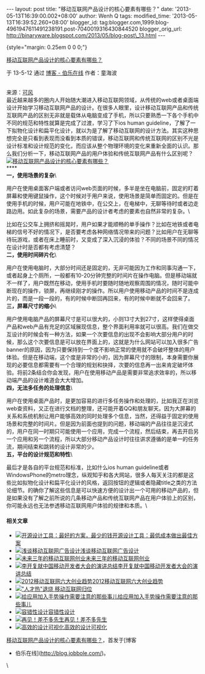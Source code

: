 --- layout: post title: "移动互联网产品设计的核心要素有哪些？" date:
'2013-05-13T16:39:00.002+08:00' author: Wenh Q tags: modified\_time:
'2013-05-13T16:39:52.260+08:00' blogger\_id:
tag:blogger.com,1999:blog-4961947611491238191.post-7040019316430844520
blogger\_orig\_url:
http://binaryware.blogspot.com/2013/05/blog-post\_13.html ---

 {style="margin: 0.25em 0 0 0;"}

[移动互联网产品设计的核心要素有哪些？](http://blog.jobbole.com/39539/?utm_source=rss&utm_medium=rss&utm_campaign=%25e7%25a7%25bb%25e5%258a%25a8%25e4%25ba%2592%25e8%2581%2594%25e7%25bd%2591%25e4%25ba%25a7%25e5%2593%2581%25e8%25ae%25be%25e8%25ae%25a1%25e7%259a%2584%25e6%25a0%25b8%25e5%25bf%2583%25e8%25a6%2581%25e7%25b4%25a0%25e6%259c%2589%25e5%2593%25aa%25e4%25ba%259b%25ef%25bc%259f)

于 13-5-12 通过 [博客 - 伯乐在线](http://blog.jobbole.com/) 作者：童海波

\
来源：[可风](http://hi.baidu.com/kefeng/item/59b152ef12ca463e585dd888)\
最近越来越多的圈内人开始随大潮进入移动互联网领域，从传统的web或者桌面端设计开始学习移动互联网产品的设计。在很多人眼里，设计移动互联网产品和传统互联网产品的区别无非就是载体从电脑变成了手机，所以只要熟悉一下各个手机中不同的规范和特性就算是完成了过渡，学习了下ios human guideline，了解了一下拟物化设计和扁平化设计，就以为是了解了移动互联网的设计方法。其实这种思想完全是只看到表现而没看到本质的错误，移动互联网和传统互联网的区别不光是设计标准和设计规范的变化，而应该从整个物理环境的变化来重新全面的认识。那么我们分析一下，移动互联网产品的用户体验和传统互联网产品有什么区别呢？\
[![移动互联网产品设计的核心要素有哪些？](http://blog.jobbole.com/wp-content/uploads/2013/05/0e2442a7d933c895e7301e3ed01373f08202002c.png "移动互联网产品设计的核心要素有哪些？")](http://blog.jobbole.com/wp-content/uploads/2013/05/0e2442a7d933c895e7301e3ed01373f08202002c.png "移动互联网产品设计的核心要素有哪些？")\
 ****\
**一，使用场景的复杂**\

用户在使用桌面客户端或者访问web页面的时候，多半是坐在电脑前，固定的盯着屏幕和使用键鼠操作，这个时候对于用户来说，使用场景是简单而固定的。但是在使用手机的时候，用户可能在地铁中，在公交上，在电梯中，无聊等待时或者边走路边用。如此复杂的场景，需要产品的设计者考虑的要素也自然非常的复杂。\

比如在公交车上拥挤和摇晃时，用户如果才能顺畅的单手操作？比如在地铁或者电梯的信号不好的情况下，是否要考虑各种网络情况带来的问题？比如用户在无聊等待玩游戏，或者在床上睡前时，又变成了深入沉浸的体验？不同的场景不同的情况在设计时是否都有考虑清楚？\
**二，使用时间碎片化**\

用户在使用电脑时，大部分时间还是固定的，无非可能因为工作和同事沟通一下，或者起身上个厕所，一般都有10-20分钟完整的时间片在操作电脑。但是移动端就不一样了，用户既然在移动，使用手机时要随时随地观察周围的情况，随时可能中断现在的操作，锁屏，再继续刚才的操作。所以用户使用移动产品的时间不是连成片的，而是一段一段的，有的时候中断回再回来，有的时候中断就不会回来了。\
**三，屏幕尺寸的缩小**\

用户使用电脑产品的屏幕尺寸是可以很大的，小则13寸大到27寸，这样使得桌面产品和web产品有充足的区域展现信息，整个界面利用率就可以很高。我们在做交互设计的时候会有一种方法，如果一个次要信息的出现不会影响大部分用户的时候，那么这个次要信息是可以放在界面上的，这就是为什么网站可以加入很多广告banner的原因，因为只要保持到一个度不影响正常的使用就不会破坏整体的用户体验。但是在移动端，这个度是非常的小的，因为屏幕尺寸的限制，本身需要你展现的必要信息都需要有一个合理的规划和抉择，次要的信息再一出来肯定破坏体验。将前2条结合你会发现，用户在使用移动产品是需要非常追求效率的，所以移动端产品的设计难道会大大增加。\
**四，无法多任务的处理信息**\

用户在使用桌面产品时，是更加容易的进行多任务操作和处理的，比如我正在浏览web查资料，又正在进行文档的整理，还可能开着QQ和朋友聊天。因为大屏幕的关系和系统机制让用户能够高效的同时处理多个信息，当然，还得益于固定的使用场景和完整的时间片。但是因为前面也提到的问题，移动端的产品往往是沉浸式的，用户在同一时期只可能使用一个应用，完成一个流程，然后结束，再去开启另一个应用和另一个流程，所以大部分移动产品设计时往往讲求遵循的是单一的任务流，期间结束和跳转的设计非常的少。\
**五，平台的设计规范和特性**\

最后才是各自的平台规范和标准，比如什么ios human guideline或者WindowsPhone的metro理念，纵观知乎和各大网站，很多人每天关注的都是这些比如拟物化设计和扁平化设计的风格，返回按钮的逻辑或者隐藏title之类的方法论细节。的确你了解这些信息是可以快速方便的设计出一个可用的移动产品的，但是如果没有了解之前所说的几条移动产品和传统互联网产品在用户体验上的区别，你可能永远也无法参透移动互联网用户体验的规律和本质。\

#### 相关文章

-   [![开源设计工具：最好的方案，最少的钱](http://blog.jobbole.com/wp-content/uploads/2012/04/Open-Source-design-tools-Best-Solution-with-Minimal-Cost01-150x150.jpg)](http://blog.jobbole.com/16596/)[开源设计工具：最低成本做出最佳方案](http://blog.jobbole.com/16596/)
-   [![浅谈移动互联网广告设计](http://blog.jobbole.com/wp-content/uploads/2012/02/On-the-mobile-Internet-advertising-design13-150x150.png)](http://blog.jobbole.com/13819/)[浅谈移动互联网广告设计](http://blog.jobbole.com/13819/)
-   [![未来三年的移动互联网创业](http://blog.jobbole.com/wp-content/uploads/2011/11/Internet-logo.jpg)](http://blog.jobbole.com/8946/)[未来三年的移动互联网创业](http://blog.jobbole.com/8946/)
-   [![李开复就中国移动开发者大会的演讲总结](http://blog.jobbole.com/wp-content/plugins/wordpress-23-related-posts-plugin/static/thumbs/12.jpg)](http://blog.jobbole.com/283/)[李开复就中国移动开发者大会的演讲总结](http://blog.jobbole.com/283/)
-   [![2012移动互联网六大创业趋势](http://blog.jobbole.com/wp-content/uploads/2012/01/Six-mobile-Internet-business-trend6-150x150.jpg)](http://blog.jobbole.com/11407/)[2012移动互联网六大创业趋势](http://blog.jobbole.com/11407/)
-   [![](http://blog.jobbole.com/wp-content/uploads/2011/10/Android-logo.jpg)](http://blog.jobbole.com/18839/)["人才热"退烧
    移动互联网归位](http://blog.jobbole.com/18839/)
-   [![给应用加入手势操作需要注意的那些事儿](http://blog.jobbole.com/wp-content/uploads/2013/04/9cfbdcafd31f818c3ce7695718c1e092-150x150.jpg)](http://blog.jobbole.com/38621/)[给应用加入手势操作需要注意的那些事儿](http://blog.jobbole.com/38621/)
-   [![容错性设计](http://blog.jobbole.com/wp-content/uploads/2012/01/Fault-tolerance-design10-150x150.png)](http://blog.jobbole.com/11280/)[容错性设计](http://blog.jobbole.com/11280/)
-   [![再见！差不多先生](http://blog.jobbole.com/wp-content/uploads/2011/12/1-150x150.png)](http://blog.jobbole.com/9957/)[再见！差不多先生](http://blog.jobbole.com/9957/)
-   [![高效的设计可视化](http://blog.jobbole.com/wp-content/uploads/2012/05/Efficient-design-visualization3-150x150.png)](http://blog.jobbole.com/19902/)[高效的设计可视化](http://blog.jobbole.com/19902/)

[移动互联网产品设计的核心要素有哪些？](http://blog.jobbole.com/39539/)，首发于[博客
- 伯乐在线](http://blog.jobbole.com/)。

\


